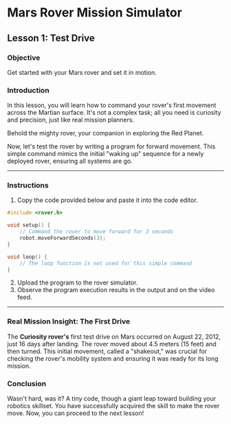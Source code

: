 # Mars Rover Mission Simulator

## Lesson 1: Test Drive

### Objective

Get started with your Mars rover and set it in motion.

### Introduction

In this lesson, you will learn how to command your rover's first movement across the Martian surface. It's not a complex task; all you need is curiosity and precision, just like real mission planners.

Behold the mighty rover, your companion in exploring the Red Planet.

Now, let's test the rover by writing a program for forward movement. This simple command mimics the initial "waking up" sequence for a newly deployed rover, ensuring all systems are go.

---

### Instructions

1.  Copy the code provided below and paste it into the code editor.

<!-- end list -->

```cpp
#include <rover.h>

void setup() {
    // Command the rover to move forward for 3 seconds
    robot.moveForwardSeconds(3);
}

void loop() {
    // The loop function is not used for this simple command
}
```

2.  Upload the program to the rover simulator.
3.  Observe the program execution results in the output and on the video feed.

---

### Real Mission Insight: The First Drive

The **Curiosity rover's** first test drive on Mars occurred on August 22, 2012, just 16 days after landing. The rover moved about 4.5 meters (15 feet) and then turned. This initial movement, called a "shakeout," was crucial for checking the rover's mobility system and ensuring it was ready for its long mission.

### Conclusion

Wasn't hard, was it? A tiny code, though a giant leap toward building your robotics skillset. You have successfully acquired the skill to make the rover move. Now, you can proceed to the next lesson\!
